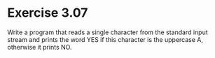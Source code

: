 # Exercise 3.07 
Write a program that reads a single character from the standard input stream and prints the word YES if this character is the uppercase A, otherwise it prints NO.
